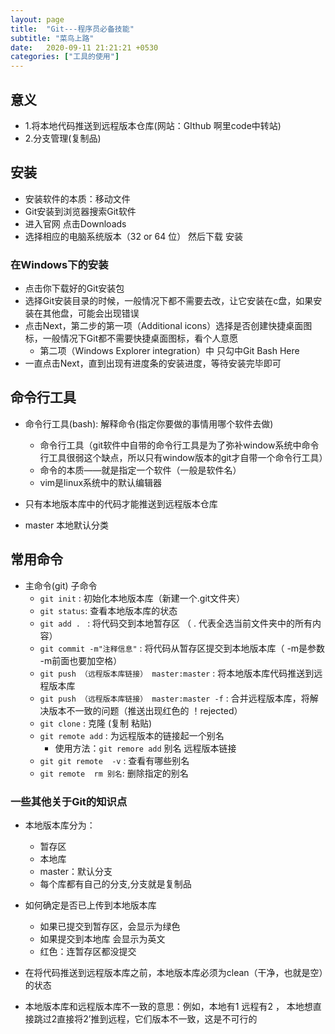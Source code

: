 ```yaml
---
layout: page
title:  "Git---程序员必备技能"
subtitle: "菜鸟上路"
date:   2020-09-11 21:21:21 +0530
categories: ["工具的使用"]
---
```


## 意义
 - 1.将本地代码推送到远程版本仓库(网站：GIthub 啊里code中转站)
 - 2.分支管理(复制品)

## 安装
 - 安装软件的本质：移动文件
  - Git安装到浏览器搜索Git软件
  - 进入官网 点击Downloads 
  - 选择相应的电脑系统版本（32 or 64 位） 然后下载 安装

### 在Windows下的安装
 - 点击你下载好的Git安装包
 - 选择Git安装目录的时候，一般情况下都不需要去改，让它安装在c盘，如果安装在其他盘，可能会出现错误
 - 点击Next，第二步的第一项（Additional icons）选择是否创建快捷桌面图标，一般情况下Git都不需要快捷桌面图标，看个人意愿
   - 第二项（Windows Explorer integration）中 只勾中Git Bash Here
 - 一直点击Next，直到出现有进度条的安装进度，等待安装完毕即可

## 命令行工具
 - 命令行工具(bash): 解释命令(指定你要做的事情用哪个软件去做)
   - 命令行工具（git软件中自带的命令行工具是为了弥补window系统中命令行工具很弱这个缺点，所以只有window版本的git才自带一个命令行工具）
   - 命令的本质——就是指定一个软件（一般是软件名）
   - vim是linux系统中的默认编辑器

- 只有本地版本库中的代码才能推送到远程版本仓库
- master 本地默认分类


## 常用命令
  - 主命令(git) 子命令
    - `git init`  : 初始化本地版本库（新建一个.git文件夹）
    - `git status`: 查看本地版本库的状态
    - `git add . ` : 将代码交到本地暂存区  （ . 代表全选当前文件夹中的所有内容） 
    - `git commit -m"注释信息"` : 将代码从暂存区提交到本地版本库（ -m是参数 -m前面也要加空格）
    - `git push （远程版本库链接） master:master` :  将本地版本库代码推送到远程版本库
    - `git push （远程版本库链接） master:master -f` : 合并远程版本库，将解决版本不一致的问题（推送出现红色的 ！rejected）
    - `git clone` : 克隆 (复制 粘贴)
    - `git remote add` : 为远程版本的链接起一个别名
       - 使用方法：`git remore add` 别名 远程版本链接
    - `git git remote  -v` : 查看有哪些别名
    - `git remote  rm 别名`: 删除指定的别名


###   一些其他关于Git的知识点
 
  - 本地版本库分为：
     - 暂存区
     - 本地库
     - master：默认分支
     - 每个库都有自己的分支,分支就是复制品

  - 如何确定是否已上传到本地版本库
     - 如果已提交到暂存区，会显示为绿色
     - 如果提交到本地库 会显示为英文
     - 红色：连暂存区都没提交

  - 在将代码推送到远程版本库之前，本地版本库必须为clean（干净，也就是空）的状态
  - 本地版本库和远程版本库不一致的意思：例如，本地有1  远程有2 ， 本地想直接跳过2直接将2’推到远程，它们版本不一致，这是不可行的